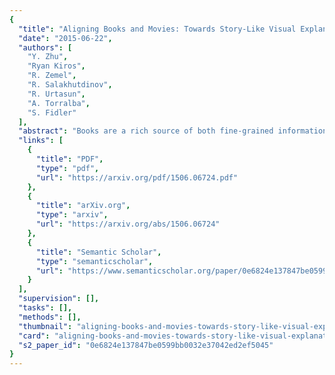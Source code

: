 ```yaml
---
{
  "title": "Aligning Books and Movies: Towards Story-Like Visual Explanations by Watching Movies and Reading Books",
  "date": "2015-06-22",
  "authors": [
    "Y. Zhu",
    "Ryan Kiros",
    "R. Zemel",
    "R. Salakhutdinov",
    "R. Urtasun",
    "A. Torralba",
    "S. Fidler"
  ],
  "abstract": "Books are a rich source of both fine-grained information, how a character, an object or a scene looks like, as well as high-level semantics, what someone is thinking, feeling and how these states evolve through a story. This paper aims to align books to their movie releases in order to provide rich descriptive explanations for visual content that go semantically far beyond the captions available in the current datasets. To align movies and books we propose a neural sentence embedding that is trained in an unsupervised way from a large corpus of books, as well as a video-text neural embedding for computing similarities between movie clips and sentences in the book. We propose a context-aware CNN to combine information from multiple sources. We demonstrate good quantitative performance for movie/book alignment and show several qualitative examples that showcase the diversity of tasks our model can be used for.",
  "links": [
    {
      "title": "PDF",
      "type": "pdf",
      "url": "https://arxiv.org/pdf/1506.06724.pdf"
    },
    {
      "title": "arXiv.org",
      "type": "arxiv",
      "url": "https://arxiv.org/abs/1506.06724"
    },
    {
      "title": "Semantic Scholar",
      "type": "semanticscholar",
      "url": "https://www.semanticscholar.org/paper/0e6824e137847be0599bb0032e37042ed2ef5045"
    }
  ],
  "supervision": [],
  "tasks": [],
  "methods": [],
  "thumbnail": "aligning-books-and-movies-towards-story-like-visual-explanations-by-watching-movies-and-reading-books-thumb.jpg",
  "card": "aligning-books-and-movies-towards-story-like-visual-explanations-by-watching-movies-and-reading-books-card.jpg",
  "s2_paper_id": "0e6824e137847be0599bb0032e37042ed2ef5045"
}
---
```


